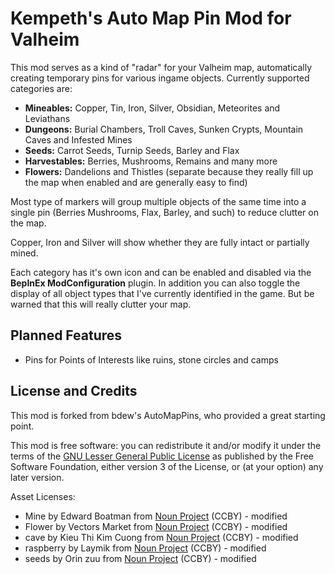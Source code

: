 # Kempeth's Auto Map Pin Mod for Valheim
This mod serves as a kind of "radar" for your Valheim map, automatically creating temporary pins for various ingame objects. Currently supported categories are:

* **Mineables:** Copper, Tin, Iron, Silver, Obsidian, Meteorites and Leviathans
* **Dungeons:** Burial Chambers, Troll Caves, Sunken Crypts, Mountain Caves and Infested Mines
* **Seeds:** Carrot Seeds, Turnip Seeds, Barley and Flax
* **Harvestables:** Berries, Mushrooms, Remains and many more
* **Flowers:** Dandelions and Thistles (separate because they really fill up the map when enabled and are generally easy to find)

Most type of markers will group multiple objects of the same time into a single pin (Berries Mushrooms, Flax, Barley, and such) to reduce clutter on the map.

Copper, Iron and Silver will show whether they are fully intact or partially mined.

Each category has it's own icon and can be enabled and disabled via the **BepInEx ModConfiguration** plugin. In addition you can also toggle the display of all object types that I've currently identified in the game. But be warned that this will really clutter your map.

##  Planned Features
* Pins for Points of Interests like ruins, stone circles and camps

##  License and Credits
This mod is forked from bdew's AutoMapPins, who provided a great starting point.

This mod is free software: you can redistribute it and/or modify it under the terms of the [GNU Lesser General Public License](http://www.gnu.org/licenses/lgpl-3.0.en.html) as published by the Free Software Foundation, either version 3 of the License, or (at your option) any later version.

Asset Licenses:

* Mine by Edward Boatman from [Noun Project](https://thenounproject.com/browse/icons/term/mine/) (CCBY) - modified
* Flower by Vectors Market from [Noun Project](https://thenounproject.com/browse/icons/term/flower/) (CCBY) - modified
* cave by Kieu Thi Kim Cuong from [Noun Project](https://thenounproject.com/browse/icons/term/cave/) (CCBY) - modified
* raspberry by Laymik from [Noun Project](https://thenounproject.com/browse/icons/term/raspberry/) (CCBY) - modified
* seeds by Orin zuu from [Noun Project](https://thenounproject.com/browse/icons/term/seeds/) (CCBY) - modified